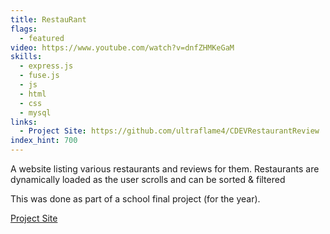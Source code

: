 ```yaml
---
title: RestauRant
flags:
  - featured
video: https://www.youtube.com/watch?v=dnfZHMKeGaM
skills:
  - express.js
  - fuse.js
  - js
  - html
  - css
  - mysql
links:
  - Project Site: https://github.com/ultraflame4/CDEVRestaurantReview
index_hint: 700
---
```

A website listing various restaurants and reviews for them.
Restaurants are dynamically loaded as the user scrolls and can be sorted & filtered


This was done as part of a school final project (for the year).


[Project Site](https://github.com/ultraflame4/CDEVRestaurantReview)